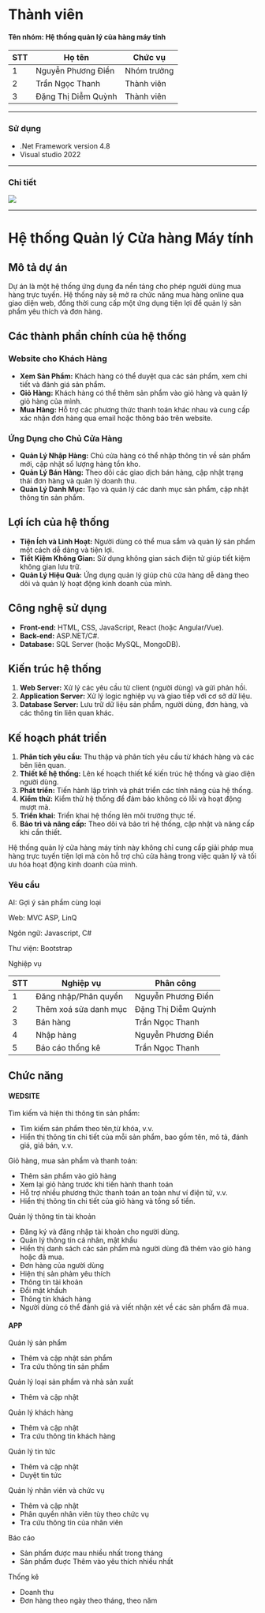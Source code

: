 # Thành viên
<h4>Tên nhóm:  Hệ thống quản lý của hàng máy tính </h4>

  
| STT | Họ tên | Chức vụ  |
|----------------|--------------------|--------------------|
|  1  |  Nguyễn Phương Điền  |   Nhóm trưởng  |
|  2  |  Trần Ngọc Thanh  |   Thành viên  |
|  3  |  Đặng Thị Diễm Quỳnh  |   Thành viên  |
-----------------------------------------------
### Sử dụng 
 - .Net Framework version 4.8
 - Visual studio 2022
-----------------------------------------------

### Chi tiết
<img src="https://i.imgur.com/FehXExF.jpg">

-----------------------------------------------
#  Hệ thống Quản lý Cửa hàng Máy tính

## Mô tả dự án
Dự án là một hệ thống ứng dụng đa nền tảng cho phép người dùng mua hàng trực tuyến. Hệ thống này sẽ mở ra chức năng mua hàng online qua giao diện web, đồng thời cung cấp một ứng dụng tiện lợi để quản lý sản phẩm yêu thích và đơn hàng.

## Các thành phần chính của hệ thống

### Website cho Khách Hàng
- **Xem Sản Phẩm:** Khách hàng có thể duyệt qua các sản phẩm, xem chi tiết và đánh giá sản phẩm.
- **Giỏ Hàng:** Khách hàng có thể thêm sản phẩm vào giỏ hàng và quản lý giỏ hàng của mình.
- **Mua Hàng:** Hỗ trợ các phương thức thanh toán khác nhau và cung cấp xác nhận đơn hàng qua email hoặc thông báo trên website.

### Ứng Dụng cho Chủ Cửa Hàng
- **Quản Lý Nhập Hàng:** Chủ cửa hàng có thể nhập thông tin về sản phẩm mới, cập nhật số lượng hàng tồn kho.
- **Quản Lý Bán Hàng:** Theo dõi các giao dịch bán hàng, cập nhật trạng thái đơn hàng và quản lý doanh thu.
- **Quản Lý Danh Mục:** Tạo và quản lý các danh mục sản phẩm, cập nhật thông tin sản phẩm.

## Lợi ích của hệ thống
- **Tiện Ích và Linh Hoạt:** Người dùng có thể mua sắm và quản lý sản phẩm một cách dễ dàng và tiện lợi.
- **Tiết Kiệm Không Gian:** Sử dụng không gian sách điện tử giúp tiết kiệm không gian lưu trữ.
- **Quản Lý Hiệu Quả:** Ứng dụng quản lý giúp chủ cửa hàng dễ dàng theo dõi và quản lý hoạt động kinh doanh của mình.

## Công nghệ sử dụng
- **Front-end:** HTML, CSS, JavaScript, React (hoặc Angular/Vue).
- **Back-end:** ASP.NET/C#.
- **Database:** SQL Server (hoặc MySQL, MongoDB).


## Kiến trúc hệ thống
1. **Web Server:** Xử lý các yêu cầu từ client (người dùng) và gửi phản hồi.
2. **Application Server:** Xử lý logic nghiệp vụ và giao tiếp với cơ sở dữ liệu.
3. **Database Server:** Lưu trữ dữ liệu sản phẩm, người dùng, đơn hàng, và các thông tin liên quan khác.

## Kế hoạch phát triển
1. **Phân tích yêu cầu:** Thu thập và phân tích yêu cầu từ khách hàng và các bên liên quan.
2. **Thiết kế hệ thống:** Lên kế hoạch thiết kế kiến trúc hệ thống và giao diện người dùng.
3. **Phát triển:** Tiến hành lập trình và phát triển các tính năng của hệ thống.
4. **Kiểm thử:** Kiểm thử hệ thống để đảm bảo không có lỗi và hoạt động mượt mà.
5. **Triển khai:** Triển khai hệ thống lên môi trường thực tế.
6. **Bảo trì và nâng cấp:** Theo dõi và bảo trì hệ thống, cập nhật và nâng cấp khi cần thiết.

Hệ thống quản lý cửa hàng máy tính này không chỉ cung cấp giải pháp mua hàng trực tuyến tiện lợi mà còn hỗ trợ chủ cửa hàng trong việc quản lý và tối ưu hóa hoạt động kinh doanh của mình.

### Yêu cầu 
<p>AI: Gợi ý sản phẩm cùng loại</p>
<p>Web: MVC ASP, LinQ</p>
<p>Ngôn ngữ: Javascript, C# </p>
<p>Thư viện: Bootstrap</p>

<p>Nghiệp vụ</p>

| STT | Nghiệp vụ | Phân công  |
|----------------|--------------------|--------------------|
|  1  |  Đăng nhập/Phân quyền |   Nguyễn Phương Điền  |
|  2  |  Thêm xoá sửa danh mục |  Đặng Thị Diễm Quỳnh  |
|  3  |  Bán hàng |   Trần Ngọc Thanh  |
|  4  |  Nhập hàng|   Nguyễn Phương Điền  |
|  5  |  Báo cáo thống kê |   Trần Ngọc Thanh  |






## Chức năng
#### WEDSITE
<p>Tìm kiếm và hiện thi thông tin sản phẩm:</p>
<ul>
  <li>Tìm kiếm sản phẩm theo tên,từ khóa, v.v.</li>
  <li>Hiển thị thông tin chi tiết của mỗi sản phẩm, bao gồm tên, mô tả, đánh giá, giá bán, v.v.</li>
</ul>
<p>
  Giỏ hàng, mua sản phẩm và thanh toán:
</p>
<ul>
  <li>Thêm sản phẩm vào giỏ hàng </li>
  <li>Xem lại giỏ hàng trước khi tiến hành thanh toán</li>
   <li>Hỗ trợ nhiều phương thức thanh toán an toàn như ví điện tử, v.v.</li>
	<li>Hiển thị thông tin chi tiết của giỏ hàng và tổng số tiền.</li>
</ul>
<p>
 Quản lý thông tin tài khoản 
</p>
<ul>
<li>
    Đăng ký và đăng nhập tài khoản cho người dùng.
  </li>
  <li>Quản lý thông tin cá nhân, mật khẩu</li>
  <li>Hiển thị danh sách các sản phẩm mà người dùng đã thêm vào giỏ hàng hoặc đã mua.</li>
<li>Đơn hàng của người dùng</li>
<li>Hiện thị sản phảm yêu thích</li>
<li>Thông tin tài khoản</li>
 <li>Đổi mật khẩuh</li>
<li>Thông tin khách hàng</li>
<li>Người dùng có thể đánh giá và viết nhận xét về các sản phẩm đã mua.</li>
</ul>

#### APP

<p>
Quản lý sản phẩm
</p>
<ul>
<li>Thêm và cập nhật sản phẩm</li>
<li>Tra cứu thông tin sản phẩm</li>
</ul>
<p>
Quản lý loại sản phẩm và nhà sản xuất
</p>
<ul>
<li>Thêm và cập nhật </li>
</ul>
<p>
Quản lý khách hàng
</p>
<ul>
<li>Thêm và cập nhật </li>
<li>Tra cứu thông tin khách hàng</li>
</ul>
<p>
Quản lý tin tức
</p>
<ul>
<li>Thêm và cập nhật </li>
<li>Duyệt tin tức </li>
</ul>
<p>
Quản lý nhân viên và chức vụ
</p>
<ul>
<li>Thêm và cập nhật </li>
<li> Phân quyền nhân viên tùy theo chức vụ</li>
<li> Tra cứu thông tin của nhân viên </li></li>
</ul>
<p>
Báo cáo
</p>
<ul>
<li>Sản phẩm được mau nhiều nhất trong tháng </li>
<li> Sản phẩm đuợc Thêm vào yêu thích nhiều nhất</li></li>
</ul>
<p>
Thống kê</p>
<ul>
<li>Doanh thu </li>
<li> Đơn hàng theo ngày theo tháng, theo năm</li></li>
</ul>

